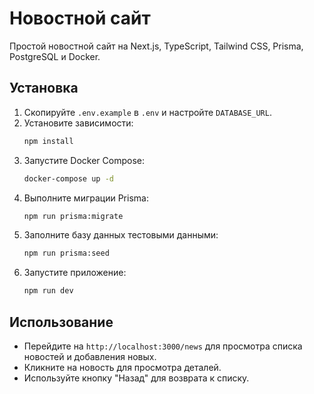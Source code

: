 # Новостной сайт

Простой новостной сайт на Next.js, TypeScript, Tailwind CSS, Prisma, PostgreSQL и Docker.

## Установка

1. Скопируйте `.env.example` в `.env` и настройте `DATABASE_URL`.
2. Установите зависимости:
   ```bash
   npm install
   ```
3. Запустите Docker Compose:
   ```bash
   docker-compose up -d
   ```
4. Выполните миграции Prisma:
   ```bash
   npm run prisma:migrate
   ```
5. Заполните базу данных тестовыми данными:
   ```bash
   npm run prisma:seed
   ```
6. Запустите приложение:
   ```bash
   npm run dev
   ```

## Использование

- Перейдите на `http://localhost:3000/news` для просмотра списка новостей и добавления новых.
- Кликните на новость для просмотра деталей.
- Используйте кнопку "Назад" для возврата к списку.